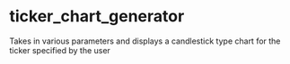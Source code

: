 # ticker_chart_generator
Takes in various parameters and displays a candlestick type chart for the ticker specified by the user
